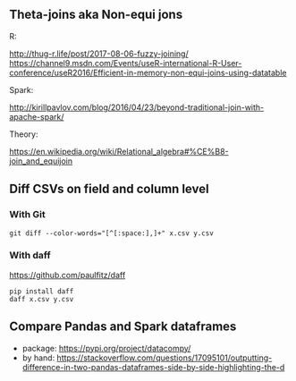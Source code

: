 ## Theta-joins aka Non-equi jons

R:

http://thug-r.life/post/2017-08-06-fuzzy-joining/
https://channel9.msdn.com/Events/useR-international-R-User-conference/useR2016/Efficient-in-memory-non-equi-joins-using-datatable

Spark:

http://kirillpavlov.com/blog/2016/04/23/beyond-traditional-join-with-apache-spark/

Theory:

https://en.wikipedia.org/wiki/Relational_algebra#%CE%B8-join_and_equijoin



## Diff CSVs on field and column level

### With Git

```
git diff --color-words="[^[:space:],]+" x.csv y.csv
```

### With daff 

https://github.com/paulfitz/daff

```
pip install daff
daff x.csv y.csv
```

## Compare Pandas and Spark dataframes

* package: https://pypi.org/project/datacompy/
* by hand: https://stackoverflow.com/questions/17095101/outputting-difference-in-two-pandas-dataframes-side-by-side-highlighting-the-d
